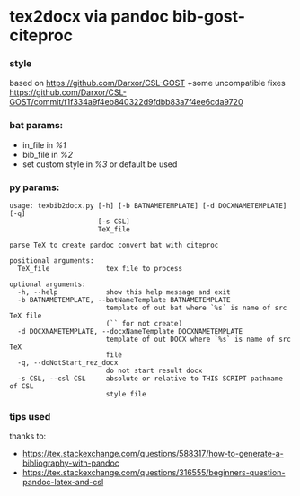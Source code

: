 # tex2docx via pandoc bib-gost-citeproc

### style 
based on https://github.com/Darxor/CSL-GOST  +some uncompatible fixes
https://github.com/Darxor/CSL-GOST/commit/f1f334a9f4eb840322d9fdbb83a7f4ee6cda9720


### bat params:
- in_file in 		_%1_ 
- bib_file in 		_%2_
- set custom style in _%3_ or default be used

### py params:
```
usage: texbib2docx.py [-h] [-b BATNAMETEMPLATE] [-d DOCXNAMETEMPLATE] [-q]
                      [-s CSL]
                      TeX_file

parse TeX to create pandoc convert bat with citeproc

positional arguments:
  TeX_file              tex file to process

optional arguments:
  -h, --help            show this help message and exit
  -b BATNAMETEMPLATE, --batNameTemplate BATNAMETEMPLATE
                        template of out bat where `%s` is name of src TeX file
                        (`` for not create)
  -d DOCXNAMETEMPLATE, --docxNameTemplate DOCXNAMETEMPLATE
                        template of out DOCX where `%s` is name of src TeX
                        file
  -q, --doNotStart_rez_docx
                        do not start result docx
  -s CSL, --csl CSL     absolute or relative to THIS SCRIPT pathname of CSL
                        style file
```




### tips used
thanks to:
- https://tex.stackexchange.com/questions/588317/how-to-generate-a-bibliography-with-pandoc
- https://tex.stackexchange.com/questions/316555/beginners-question-pandoc-latex-and-csl

